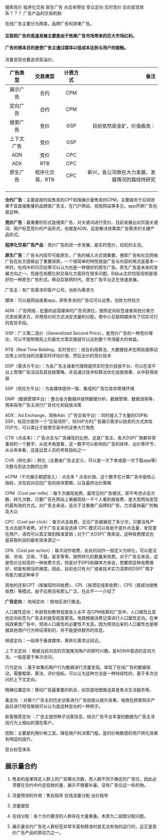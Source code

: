 搜索竞价
程序化交易
原生广告
点击率预估
受众定向
实时竞价
后向变现体系？？？
广告产品的交易机制

在线广告主要分为两类，品牌广告和效果广告。

#### 互联网广告的高速发展主要是由于效果广告市场带来的巨大市场红利。
#### 广告的根本目的是使广告主通过媒体以低成本达到与用户的接触。

流量变现也要追求高溢价。



|广告类型|交易类型|计费方式|备注|
|:----:|:----:|:----:|----:|
|展示广告|合约|CPM|
| 定向广告| 合约|CPM|
|搜索广告 | 竞价|GSP|目前依然是金矿，价值极高｜
| 上下文广告| 竞价|GSP|
| ADN|竞价 |CPC|
| ADX| RTB|CPC|
| 原生广告| 程序化交易，RTB |CPC|新兴，各公司倒在大力发展，发展情况的路线待研究|
| | ||
| | ||
| | ||
| | ||

**合约广告**：主要是按时段售卖的CPT和按展示量售卖的CPM，主要服务于后续效果不宜直接衡量的品牌类广告主，在门户网站、视频网站等多见，app开屏广告也是这种。

**竞价广告**：最重要的形式是搜索广告，对关键词进行竞价。目前发展出对页面关键词、用户标签竞价的产品形式，也就是ADN，这是解决效果类广告需求的关键产品形式。

**程序化交易广告产品**：竞价广告的进一步发展，是实时竞价，目前的主流。

**原生广告**：广告与内容尽可能原生，广告的植入方式很重要。搜索广告和社交网络广告在此方面做出了重要探索，一个很简单的特性就是广告与内容的格式是基本一样的，吃鸡中的玛莎拉蒂可以认为也是一种很好的原生广告。原生广告是未来的发展方向之一，但是在规模化和交易化方面存在很多问题。B站up主的恰饭视频是很好的一种原生广告形式。移动互联网时代，原生广告平台正在快速发展。

广告主：有广告需求的客户公司，也称为需求方

媒体：可以是网站或者app，即有多余的广告位可以出售，也称为供给方


ADN：广告网络，批量的运营媒体的广告资源位，按照定向标签或者其他分类方式卖给需求方，并用竞价的方式决定流量的分配。使中小互联网媒体有了切实可行的变现手段。


GSP：广义第二高价（Generalized Second Price），是竞价广告的一种竞价理论，可以不按照微观上的最优方案实施就可以达到整个市场最大的收益。

RTB（Real Time Bidding，实时竞价）：综合利用算法、大数据技术在网站或移动应用上对在线的流量实时评估价值，然后出价的竞价技术

DSP（需求方平台）：为各广告主或者代理商提供实时竞价投放平台，可以在该平台上管理广告活动及其投放策略，并且通过技术和算法优化投放效果，从中获得收益

SSP（供应方平台）：为各媒体提供一致、集成的广告位库存管理环境

DMP（数据管理平台）：整合各方数据并提供数据分析，数据管理、数据调用等，用来指导广告主进行广告优化和投放决策

ADX：Ad Exchange，简称Adx（广告交易平台）：同时接入了大量的DSP和SSP，给双方提供一个“交易场所”，将SSP方的广告展示需求以拍卖的方式卖给DSP方。可以类比于股票交易中的证券大厅角色

CTR（点击率）：广告点击与广告展现的比例，这是广告主、各大DSP厂商都非常重视的一个数字，从技术角度看，这一数字可以影响到广告的排序、出价等环节，从业务来看，这是运营人员的考核指标之一

CVR（转化率）：转化（主要由广告主定义，可以是一次下单或是一次下载app等）次数与到达次数的比例

eCPM（千次展示期望收入）：点击率 * 点击价值，这个数字在计算广告中是核心指标，涉及到对召回广告的排序策略，以及最终出价策略

CPM（Cost per mille）：每千次展现收费，最常见的广告模式，即不考虑点击次数、转化次数，只要广告在网站上被展现给一千个人看到就收费，是大型网站变现的最有效的方式。对广告主来说，适合于注重推广品牌的广告，力求最快最广的触及大众

CPC（Cost per click）：每次点击收费，无论广告被展现了多少次，只要没有产生点击就不收费。对于广告主来说选择 CPC 模式可以有助于提升点击量、发现潜在用户，进而可以真正做到精准营销；对于广大DSP厂商来说，这种收费模式也是获取利润的最有效来源之一

CPA（Cost per action）：每次动作收费，此处的动作一般定义为转化，可以是注册、咨询、交易、下载、留言等等，按照转化的数量来收费。对于广告主来说，这是性价比较高的一种收费方式，但是对于DPS和媒体方来说，想要把这种收费做好，却是有相当的难度。因此，目前也只有大厂或者技术实力深厚的DSP厂商才有能力接这种单子

其他的还有CPT（按展现时间收费）、CPL（按潜在线索收费）、CPS（按成功销售收费）等模式，由于应用没有那么广泛，在此不一一介绍了

**广告定向**：
地域定向 ：按地区进行推送。

人口属性定向：年龄性别教育程度收入水平 在CPM结算的广告中，人口属性比其他定向标签为广告主的接受程度更高。电商根据消费记录进行人口属性定向。在单纯效果类广告中，预测人口属性的必要性不太高，因为预测出来的人口属性也是根据其他用户行为特征得到的，并不能提供额外的信息。

频道定向：一般用于垂直媒体，离转化需求比较近。
 
 上下文定向 ：根据当前浏览的页面推测用户的即时兴趣，是ADN中首选的定向方法。一般是基于单次访问。
 
 行为定向 ：基于收集的用户行为数据进行流量变现。体现了在线广告的数据驱动，需要框架、算法、评价指标。可以认为这种方法是一种持续性的、基于多次访问的上下文定向。
 
 精确位置定向：移动广告最重要的机会，如百度地图推送美食景点生活服务等。
 
 重定向 ：对某个广告主的历史访客进行广告投放以提升效果。电商在顾客购买产品后进行短信推销可以认为是这种定向的一种例子。
 
 新客推荐定向 ：广告主提供种子访客信息，结合广告平台丰富的数据为广告主寻找行为上相似的潜在客户。
 
 团购：主要是利用价格工具，降低用户的决策门槛，是的价格敏感的用户转化效果有明显的提升。

 受众标签体系



 ## 展示量合约
 1. 售卖的是某特定人群上的广告曝光次数，而人群不同于确定的广告位，因此必须要在合约中约定投放的量，展示不够要补量。没有广告位这一标的物。

 2. 流量预测的作用：售前指导 在线流量分配 出价指导

 3. 流量塑型

 4. 在线分配：各个合约要求的人群存在大量重叠。本质为二部图分配问题。
 5. 展示量合约广告在人群标签非常丰富和精准时是无法有效的运行的，这正是竞价广告产品的原动力之一。

